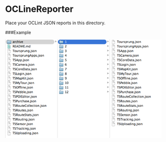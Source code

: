 OCLineReporter
==============

Place your OCLint JSON reports in this directory.

###Example

![Overview](../screenshots/ReportsDirectory.png)